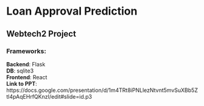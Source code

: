 # Loan Approval Prediction
## Webtech2 Project

### Frameworks:
<div><b>Backend</b>: Flask</div>
<div><b>DB</b>: sqlite3</div>
<div><b>Frontend</b>: React</div>

<div><b>Link to PPT</b>: https://docs.google.com/presentation/d/1m4TRt8iPNLlezNtvnt5mvSuXBb5Ztl4pAqEHrfQKnzI/edit#slide=id.p3
